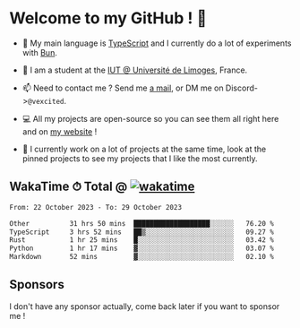 # Welcome to my GitHub ! 🌃

- 🔭 My main language is [TypeScript](https://www.typescriptlang.org/) and I currently do a lot of experiments with [Bun](https://bun.sh).

- 🌱 I am a student at the [IUT @ Université de Limoges](https://iut.unilim.fr), France.

- 📫 Need to contact me ? Send me <a href="mailto:mikkel@milescode.dev">a mail</a>, or DM me on Discord->`@vexcited`.

- 💻 All my projects are open-source so you can see them all right here and on <a href="https://vexcited.vercel.app">my website</a> !

- 👀 I currently work on a lot of projects at the same time, look at the pinned projects to see my projects that I like the most currently.

## WakaTime ⏱ Total @ [![wakatime](https://wakatime.com/badge/user/0839e595-e07a-435c-8d59-ed95f2a3d6dd.svg)](https://wakatime.com/@0839e595-e07a-435c-8d59-ed95f2a3d6dd)

<!--START_SECTION:waka-->

```txt
From: 22 October 2023 - To: 29 October 2023

Other          31 hrs 50 mins  ███████████████████░░░░░░   76.20 %
TypeScript     3 hrs 52 mins   ██▒░░░░░░░░░░░░░░░░░░░░░░   09.27 %
Rust           1 hr 25 mins    █░░░░░░░░░░░░░░░░░░░░░░░░   03.42 %
Python         1 hr 17 mins    ▓░░░░░░░░░░░░░░░░░░░░░░░░   03.07 %
Markdown       52 mins         ▓░░░░░░░░░░░░░░░░░░░░░░░░   02.10 %
```

<!--END_SECTION:waka-->

## Sponsors

I don't have any sponsor actually, come back later if you want to sponsor me !
